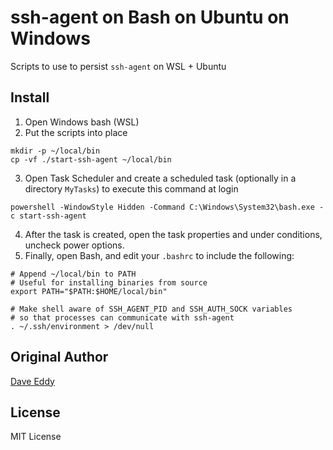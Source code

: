 ssh-agent on Bash on Ubuntu on Windows
======================================

Scripts to use to persist `ssh-agent` on WSL + Ubuntu


Install
-------
1. Open Windows bash (WSL)
2. Put the scripts into place
```
mkdir -p ~/local/bin
cp -vf ./start-ssh-agent ~/local/bin
```
3. Open Task Scheduler and create a scheduled task (optionally in a directory `MyTasks`) to execute this command at login
```
powershell -WindowStyle Hidden -Command C:\Windows\System32\bash.exe -c start-ssh-agent
```
4. After the task is created, open the task properties and under conditions, uncheck power options.
5. Finally, open Bash, and edit your `.bashrc` to include the following:
```
# Append ~/local/bin to PATH
# Useful for installing binaries from source
export PATH="$PATH:$HOME/local/bin"

# Make shell aware of SSH_AGENT_PID and SSH_AUTH_SOCK variables
# so that processes can communicate with ssh-agent
. ~/.ssh/environment > /dev/null
```

Original Author
---------------
[Dave Eddy](http://daveeddy.com/2017/10/18/persistent-sshagent-on-bash-on-ubuntu-on-windows/)

License
-------

MIT License
